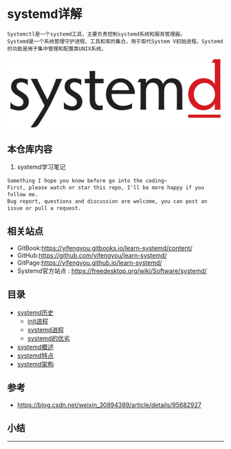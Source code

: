 # systemd详解

```
Systemctl是一个systemd工具，主要负责控制systemd系统和服务管理器。
Systemd是一个系统管理守护进程、工具和库的集合，用于取代System V初始进程。Systemd的功能是用于集中管理和配置类UNIX系统。
```

![20200128_160617_66](image/20200128_160617_66.png)

## 本仓库内容

1. systemd学习笔记

```
Something I hope you know before go into the coding~
First, please watch or star this repo, I'll be more happy if you follow me.
Bug report, questions and discussion are welcome, you can post an issue or pull a request.
```

## 相关站点

* GitBook:<https://yifengyou.gitbooks.io/learn-systemd/content/>
* GitHub:<https://github.com/yifengyou/learn-systemd/>
* GitPage:<https://yifengyou.github.io/learn-systemd/>
* Systemd官方站点 : <https://freedesktop.org/wiki/Software/systemd/>

## 目录

* [systemd历史](docs/systemd历史.md)
    * [init进程](docs/systemd历史/init进程.md)
    * [systemd进程](docs/systemd历史/systemd进程.md)
    * [systemd的优劣](docs/systemd历史/systemd的优劣.md)
* [systemd概述](docs/systemd概述.md)
* [systemd特点](docs/systemd特点.md)
* [systemd架构](docs/systemd架构.md)


## 参考

* <https://blog.csdn.net/weixin_30894389/article/details/95682927>



## 小结


---
